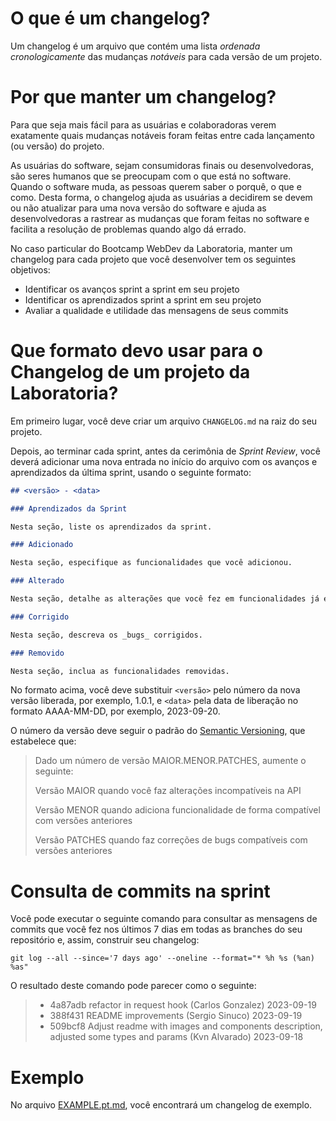 # O que é um changelog?

Um changelog é um arquivo que contém uma lista *ordenada cronologicamente* das mudanças *notáveis* para cada versão de um projeto.

# Por que manter um changelog?

Para que seja mais fácil para as usuárias e colaboradoras verem exatamente quais mudanças notáveis foram feitas entre cada lançamento (ou versão) do projeto.

As usuárias do software, sejam consumidoras finais ou desenvolvedoras, são seres humanos que se preocupam com o que está no software. Quando o software muda, as pessoas querem saber o porquê, o que e como. Desta forma, o changelog ajuda as usuárias a decidirem se devem ou não atualizar para uma nova versão do software e ajuda as desenvolvedoras a rastrear as mudanças que foram feitas no software e facilita a resolução de problemas quando algo dá errado.

No caso particular do Bootcamp WebDev da Laboratoria, manter um changelog para cada projeto que você desenvolver tem os seguintes objetivos:
- Identificar os avanços sprint a sprint em seu projeto
- Identificar os aprendizados sprint a sprint em seu projeto
- Avaliar a qualidade e utilidade das mensagens de seus commits

# Que formato devo usar para o Changelog de um projeto da Laboratoria?

Em primeiro lugar, você deve criar um arquivo `CHANGELOG.md` na raiz do seu projeto.

Depois, ao terminar cada sprint, antes da cerimônia de _Sprint Review_, você deverá adicionar uma nova entrada no início do arquivo com os avanços e aprendizados da última sprint, usando o seguinte formato:

```md
## <versão> - <data>

### Aprendizados da Sprint

Nesta seção, liste os aprendizados da sprint.

### Adicionado

Nesta seção, especifique as funcionalidades que você adicionou.

### Alterado

Nesta seção, detalhe as alterações que você fez em funcionalidades já existentes.

### Corrigido

Nesta seção, descreva os _bugs_ corrigidos.

### Removido

Nesta seção, inclua as funcionalidades removidas.
```

No formato acima, você deve substituir `<versão>` pelo número da nova versão liberada, por exemplo, 1.0.1, e `<data>` pela data de liberação no formato AAAA-MM-DD, por exemplo, 2023-09-20.

O número da versão deve seguir o padrão do [Semantic Versioning](https://semver.org/), que estabelece que:

>Dado um número de versão MAIOR.MENOR.PATCHES, aumente o seguinte:
>
>    Versão MAIOR quando você faz alterações incompatíveis na API
>
>    Versão MENOR quando adiciona funcionalidade de forma compatível com versões anteriores
>
>    Versão PATCHES quando faz correções de bugs compatíveis com versões anteriores

# Consulta de commits na sprint

Você pode executar o seguinte comando para consultar as mensagens de commits que você fez nos últimos 7 dias em todas as branches do seu repositório e, assim, construir seu changelog:

``git log --all --since='7 days ago' --oneline --format="* %h %s (%an) %as"``

O resultado deste comando pode parecer como o seguinte:

>* 4a87adb refactor in request hook (Carlos Gonzalez) 2023-09-19
>* 388f431 README improvements (Sergio Sinuco) 2023-09-19
>* 509bcf8 Adjust readme with images and components description, adjusted some types and params (Kvn Alvarado) 2023-09-18

# Exemplo

No arquivo [EXAMPLE.pt.md](./EXAMPLE.pt.md), você encontrará um changelog de exemplo.
